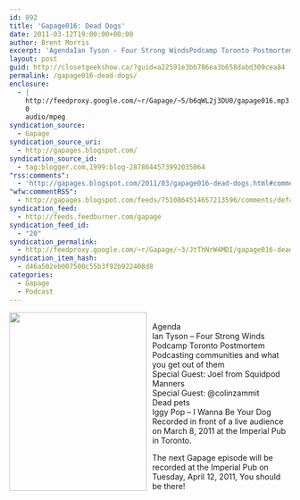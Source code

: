 ```yaml
---
id: 892
title: 'Gapage016: Dead Dogs'
date: 2011-03-12T19:00:00+00:00
author: Brent Morris
excerpt: 'AgendaIan Tyson - Four Strong WindsPodcamp Toronto PostmortemPodcasting communities and what you get out of themSpecial Guest: Joel from SquidpodMannersSpecial Guest: @colinzammitDead petsIggy Pop - I Wanna Be Your DogRecorded in front of a live audien...'
layout: post
guid: http://closetgeekshow.ca/?guid=a22591e3bb786ea3b658dabd309cea84
permalink: /gapage016-dead-dogs/
enclosure:
  - |
    http://feedproxy.google.com/~r/Gapage/~5/b6qWL2j3DU0/gapage016.mp3
    0
    audio/mpeg
syndication_source:
  - Gapage
syndication_source_uri:
  - http://gapages.blogspot.com/
syndication_source_id:
  - tag:blogger.com,1999:blog-2878644573992035064
"rss:comments":
  - 'http://gapages.blogspot.com/2011/03/gapage016-dead-dogs.html#comment-form'
"wfw:commentRSS":
  - http://gapages.blogspot.com/feeds/7510864514657213596/comments/default
syndication_feed:
  - http://feeds.feedburner.com/gapage
syndication_feed_id:
  - "20"
syndication_permalink:
  - http://feedproxy.google.com/~r/Gapage/~3/JtThNrW4MDI/gapage016-dead-dogs.html
syndication_item_hash:
  - d46a502eb007500c55b3f92b922408d8
categories:
  - Gapage
  - Podcast
---
```

<a href="http://3.bp.blogspot.com/-vIYEZguNaT0/TYKAlb_havI/AAAAAAAAAkk/kNZXr4uhs6o/s1600/STFU%2521.jpg" onblur="try {parent.deselectBloggerImageGracefully();} catch(e) {}"><img alt="" border="0" src="http://3.bp.blogspot.com/-vIYEZguNaT0/TYKAlb_havI/AAAAAAAAAkk/kNZXr4uhs6o/s320/STFU%2521.jpg" id="BLOGGER_PHOTO_ID_5585167868550540018" style="cursor: hand; cursor: pointer; float: left; height: 320px; margin: 0 10px 10px 0; width: 246px;" /></a>  
Agenda  
Ian Tyson &#8211; Four Strong Winds  
Podcamp Toronto Postmortem  
Podcasting communities and what you get out of them  
Special Guest: Joel from Squidpod  
Manners  
Special Guest: @colinzammit  
Dead pets  
Iggy Pop &#8211; I Wanna Be Your Dog  
Recorded in front of a live audience on March 8, 2011 at the Imperial Pub in Toronto.

The next Gapage episode will be recorded at the Imperial Pub on Tuesday, April 12, 2011, You should be there!<img src="http://feeds.feedburner.com/~r/Gapage/~4/JtThNrW4MDI" height="1" width="1" alt="" />